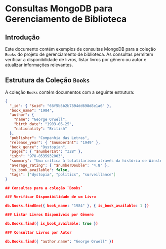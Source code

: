 # Consultas MongoDB para Gerenciamento de Biblioteca

## Introdução

Este documento contém exemplos de consultas MongoDB para a coleção `Books` do projeto de gerenciamento de biblioteca. As consultas permitem verificar a disponibilidade de livros, listar livros por gênero ou autor e atualizar informações relevantes.

## Estrutura da Coleção `Books`

A coleção `Books` contém documentos com a seguinte estrutura:

```json
{
  "_id": { "$oid": "66f5b5b2b7394dd698d8e1a6" },
  "book_name": "1984",
  "author": {
    "name": "George Orwell",
    "birth_date": "1903-06-25",
    "nationality": "British"
  },
  "publisher": "Companhia das Letras",
  "release_year": { "$numberInt": "1949" },
  "book_genre": "Dystopian",
  "pages": { "$numberInt": "328" },
  "isbn": "978-8535932003",
  "summary": "Uma crítica à totalitarismo através da história de Winston Smith.",
  "average_rating": { "$numberDouble": "4.8" },
  "is_book_available": false,
  "tags": ["dystopia", "politics", "surveillance"]
}

## Consultas para a coleção `Books`

### Verificar Disponibilidade de um Livro

db.Books.findOne({ book_name: "1984" }, { is_book_available: 1 })

### Listar Livros Disponíveis por Gênero

db.Books.find({ is_book_available: true })

### Consultar Livros por Autor

db.Books.find({ "author.name": "George Orwell" })

